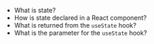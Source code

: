 * What is state?
* How is state declared in a React component?
* What is returned from the `useState` hook?
* What is the parameter for the `useState` hook?
